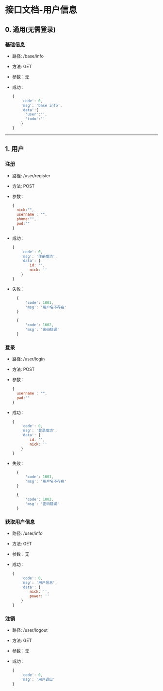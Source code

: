 # 接口文档-用户信息


## 0. 通用(无需登录)

### 基础信息

- 路径: /base/info
- 方法: GET
- 参数：无

- 成功：

  ```js
  {
      'code': 0,
      'msg': 'base info',
      'data':{
        'user':'',
        'todo':''
      }
  }
  ```


---

## 1. 用户

### 注册
- 路径: /user/register
- 方法: POST
- 参数：

  ```js
  {
    nick:"",
    username : "",
    phone:"",
    pwd:""
  }
  ```

- 成功：

  ```js
  {
      'code': 0,
      'msg': '注册成功',
      'data': {
          id: '',
          nick: ''
      }
  }
  ```

- 失败：
  ```js
    {
        'code': 1001,
        'msg': '用户名不存在'
    }
  ```
  ```js
    {
        'code': 1002,
        'msg': '密码错误'
    }
  ```


### 登录

- 路径: /user/login
- 方法: POST
- 参数：

  ```js
  {
    username : "",
    pwd:""
  }
  ```

- 成功：

  ```js
  {
      'code': 0,
      'msg': '登录成功',
      'data': {
          id: '',
          nick: ''
      }
  }
  ```

- 失败：
  ```js
    {
        'code': 1001,
        'msg': '用户名不存在'
    }
  ```
  ```js
    {
        'code': 1002,
        'msg': '密码错误'
    }
  ```

### 获取用户信息

- 路径: /user/info
- 方法: GET
- 参数：无

- 成功：
  ```js
  {
      'code': 0,
      'msg': '用户信息',
      'data': {
          nick: '',
          power: ''
      }
  }
  ```

### 注销

- 路径: /user/logout
- 方法: GET
- 参数：无

- 成功：
  ```js
  {
      'code': 0,
      'msg': '用户退出'
  }
  ```

